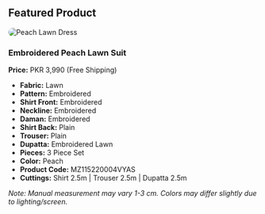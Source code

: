 
<section id="products" class="about">
    <h2>Featured Product</h2>
    <img src="https://raw.githubusercontent.com/yourusername/yourrepo/main/peach-dress.jpg" alt="Peach Lawn Dress" style="max-width:300px; border-radius:10px;">
    <h3>Embroidered Peach Lawn Suit</h3>
    <p><strong>Price:</strong> PKR 3,990 (Free Shipping)</p>
    <ul>
        <li><strong>Fabric:</strong> Lawn</li>
        <li><strong>Pattern:</strong> Embroidered</li>
        <li><strong>Shirt Front:</strong> Embroidered</li>
        <li><strong>Neckline:</strong> Embroidered</li>
        <li><strong>Daman:</strong> Embroidered</li>
        <li><strong>Shirt Back:</strong> Plain</li>
        <li><strong>Trouser:</strong> Plain</li>
        <li><strong>Dupatta:</strong> Embroidered Lawn</li>
        <li><strong>Pieces:</strong> 3 Piece Set</li>
        <li><strong>Color:</strong> Peach</li>
        <li><strong>Product Code:</strong> MZ115220004VYAS</li>
        <li><strong>Cuttings:</strong> Shirt 2.5m | Trouser 2.5m | Dupatta 2.5m</li>
    </ul>
    <p><em>Note: Manual measurement may vary 1-3 cm. Colors may differ slightly due to lighting/screen.</em></p>
</section>
